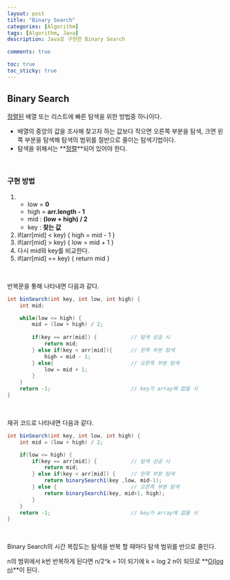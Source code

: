 ```yaml
---
layout: post
title: "Binary Search"
categories: [Algorithm]
tags: [Algorithm, Java]
description: Java로 구현한 Binary Search

comments: true

toc: true
toc_sticky: true
---
```


## Binary Search

<u>정렬된</u> 배열 또는 리스트에 빠른 탐색을 위한 방법중 하나이다.

- 배열의 중앙의 값을 조사해 찾고자 하는 값보다 작으면 오른쪽 부분을 탐색, 크면 왼쪽 부분을 탐색해 탐색의 범위를 절반으로 줄이는 탐색기법이다.
- 탐색을 위해서는 **<u>정렬</u>**되어 있어야 한다.

<br>

### 구현 방법

1. - low = **0**
   - high = **arr.length - 1**
   - mid : **(low + high) / 2**
   - key : **찾는 값**
2. if(arr[mid] < key) { high = mid - 1 }
3. if(arr[mid] > key) { low = mid + 1 }
4. 다시 mid와 key를 비교한다.
5. if(arr[mid]  == key) { return mid }

<br>

반복문을 통해 나타내면 다음과 같다.

```java
int binSearch(int key, int low, int high) {
	int mid;

	while(low <= high) {
        mid = (low + high) / 2;
		
        if(key == arr[mid]) {			// 탐색 성공 시
            return mid;
        } else if(key < arr[mid]){		// 왼쪽 부분 탐색
            high = mid - 1;
        } else{							// 오른쪽 부분 탐색
            low = mid + 1;
        }
	}
	return -1; 							// key가 array에 없을 시
}
```

<br>

재귀 코드로 나타내면 다음과 같다.

```java
int binSearch(int key, int low, int high) {
	int mid = (low + high) / 2;

	if(low <= high) {
		if(key == arr[mid]) { 			// 탐색 성공 시
			return mid;
		} else if(key < arr[mid]) {		// 왼쪽 부분 탐색 
			return binarySearch1(key ,low, mid-1);
		} else {						// 오른쪽 부분 탐색
			return binarySearch1(key, mid+1, high);
		}
	}
	return -1; 							// key가 array에 없을 시
}
```

<br>

Binary Search의 시간 복잡도는 탐색을 반복 할 때마다 탐색 범위를 반으로 줄인다.

n의 범위에서 k번 반복하게 된다면 n/2^k = 1이 되기에 k = log 2 n이 되므로 **<u>O(log n)</u>**이 된다.